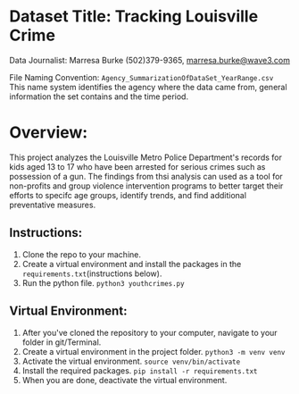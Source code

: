 # Dataset Title: Tracking Louisville Crime

Data Journalist: Marresa Burke (502)379-9365, marresa.burke@wave3.com

File Naming Convention: `Agency_SummarizationOfDataSet_YearRange.csv` This name system identifies the agency where the data came from, general information  the set contains and the time period. 

# Overview: 
This project analyzes the Louisville Metro Police Department's records for kids aged 13 to 17 who have been arrested for serious crimes such as possession of a gun. The findings from thsi analysis can used as a tool for non-profits and group violence intervention programs to better target their efforts to specifc age groups, identify trends, and find additional preventative measures. 

## Instructions: 
1. Clone the repo to your machine.
2. Create a virtual environment and install the packages in the `requirements.txt`(instructions below).
3. Run the python file. `python3 youthcrimes.py`

## Virtual Environment:
1.  After you've cloned the repository to your computer, navigate to your folder in git/Terminal. 
2.  Create a virtual environment in the project folder. `python3 -m venv venv`
3.  Activate the virtual environment. `source venv/bin/activate`
4.  Install the required packages. `pip install -r requirements.txt`
5.  When you are done, deactivate the virtual environment. 




